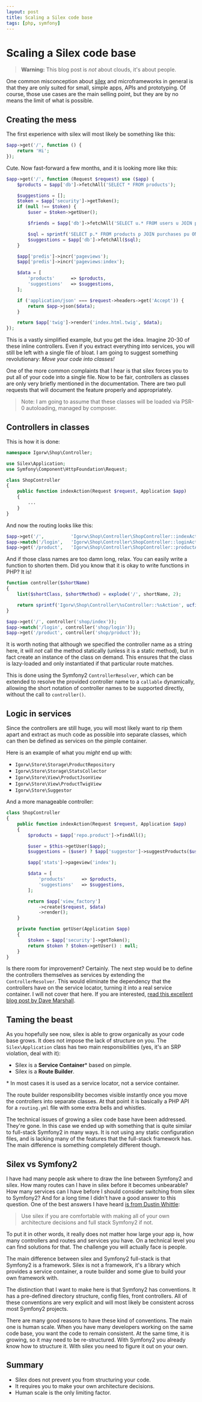 ```yaml
---
layout: post
title: Scaling a Silex code base
tags: [php, symfony]
---
```


# Scaling a Silex code base

> **Warning:** This blog post is *not* about clouds, it's about people.

One common misconception about [silex](http://silex.sensiolabs.org) and
microframeworks in general is that they are only suited for small, simple
apps, APIs and prototyping. Of course, those use cases are the main selling
point, but they are by no means the limit of what is possible.

## Creating the mess

The first experience with silex will most likely be something like this:

~~~php
$app->get('/', function () {
    return 'Hi';
});
~~~

Cute. Now fast-forward a few months, and it is looking more like this:

~~~php
$app->get('/', function (Request $request) use ($app) {
    $products = $app['db']->fetchAll('SELECT * FROM products');

    $suggestions = [];
    $token = $app['security']->getToken();
    if (null !== $token) {
        $user = $token->getUser();

        $friends = $app['db']->fetchAll('SELECT u.* FROM users u JOIN purchases pu ON pu.user_id = user.id WHERE pu.product_id IN (SELECT product_id FROM purchases WHERE user_id = ?)', [(int) $user->getId()]);

        $sql = sprintf('SELECT p.* FROM products p JOIN purchases pu ON pu.product_id = p.id WHERE pu.user_id IN (%s)', implode(',', array_map(function ($friend) { return (int) $friend['id']; }, $friends)));
        $suggestions = $app['db']->fetchAll($sql);
    }

    $app['predis']->incr('pageviews');
    $app['predis']->incr('pageviews:index');

    $data = [
        'products'      => $products,
        'suggestions'   => $suggestions,
    ];

    if ('application/json' === $request->headers->get('Accept')) {
        return $app->json($data);
    }

    return $app['twig']->render('index.html.twig', $data);
});
~~~

This is a vastly simplified example, but you get the idea. Imagine 20-30 of
these inline controllers. Even if you extract everything into services, you
will still be left with a single file of bloat. I am going to suggest
something revolutionary: *Move your code into classes!*

One of the more common complaints that I hear is that silex forces you to put
all of your code into a single file. Now to be fair, controllers as classes
are only very briefly mentioned in the documentation. There are two pull
requests that will document the feature properly and appropriately.

> Note: I am going to assume that these classes will be loaded via PSR-0
> autoloading, managed by composer.

## Controllers in classes

This is how it is done:

~~~php
namespace Igorw\Shop\Controller;

use Silex\Application;
use Symfony\Component\HttpFoundation\Request;

class ShopController
{
    public function indexAction(Request $request, Application $app)
    {
        ...
    }
}
~~~

And now the routing looks like this:

~~~php
$app->get('/',          'Igorw\Shop\Controller\ShopController::indexAction');
$app->match('/login',   'Igorw\Shop\Controller\ShopController::loginAction');
$app->get('/product',   'Igorw\Shop\Controller\ShopController::productAction');
~~~

And if those class names are too damn long, relax. You can easily write a
function to shorten them. Did you know that it is okay to write functions in
PHP? It is!

~~~php
function controller($shortName)
{
    list($shortClass, $shortMethod) = explode('/', shortName, 2);

    return sprintf('Igorw\Shop\Controller\%sController::%sAction', ucfirst($shortClass), $shortMethod);
}

$app->get('/', controller('shop/index'));
$app->match('/login', controller('shop/login'));
$app->get('/product', controller('shop/product'));
~~~

It is worth noting that although we specified the controller name as a string
here, it will *not* call the method statically (unless it is a static method),
but in fact create an instance of the class on demand. This ensures that the
class is lazy-loaded and only instantiated if that particular route matches.

This is done using the Symfony2 `ControllerResolver`, which can be extended to
resolve the provided controller name to a `callable` dynamically, allowing the
short notation of controller names to be supported directly, without the call
to `controller()`.

## Logic in services

Since the controllers are still huge, you will most likely want to rip them
apart and extract as much code as possible into separate classes, which can
then be defined as services on the pimple container.

Here is an example of what you *might* end up with:

* `Igorw\Store\Storage\ProductRepository`
* `Igorw\Store\Storage\StatsCollector`
* `Igorw\Store\View\ProductJsonView`
* `Igorw\Store\View\ProductTwigView`
* `Igorw\Store\Suggestor`

And a more manageable controller:

~~~php
class ShopController
{
    public function indexAction(Request $request, Application $app)
    {
        $products = $app['repo.product']->findAll();

        $user = $this->getUser($app);
        $suggestions = ($user) ? $app['suggestor']->suggestProducts($user) : [];

        $app['stats']->pageview('index');

        $data = [
            'products'      => $products,
            'suggestions'   => $suggestions,
        ];

        return $app['view_factory']
            ->create($request, $data)
            ->render();
    }

    private function getUser(Application $app)
    {
        $token = $app['security']->getToken();
        return $token ? $token->getUser() : null;
    }
}
~~~

Is there room for improvement? Certainly. The next step would be to define the
controllers themselves as services by extending the `ControllerResolver`. This
would eliminate the dependency that the controllers have on the service
locator, turning it into a real service container. I will not cover that here.
If you are interested, [read this excellent blog post by Dave
Marshall](http://davedevelopment.co.uk/2012/10/03/Silex-Controllers-As-Services.html).

## Taming the beast

As you hopefully see now, silex is able to grow organically as your code base
grows. It does not impose the lack of structure on you. The
`Silex\Application` class has two main responsibilities (yes, it's an SRP
violation, deal with it):

* Silex is a **Service Container**\* based on pimple.
* Silex is a **Route Builder**.

\* In most cases it is used as a service locator, not a service container.

The route builder responsibility becomes visible instantly once you move the
controllers into separate classes. At that point it is basically a PHP API for
a `routing.yml` file with some extra bells and whistles.

The technical issues of growing a silex code base have been addressed. They're
gone. In this case we ended up with something that is quite similar to
full-stack Symfony2 in many ways. It is not using any static configuration
files, and is lacking many of the features that the full-stack framework has.
The main difference is something completely different though.

## Silex vs Symfony2

I have had many people ask where to draw the line between Symfony2 and silex.
How many routes can I have in silex before it becomes unbearable? How many
services can I have before I should consider switching from silex to Symfony2?
And for a long time I didn't have a good answer to this question. One of the
best answers I have heard [is from Dustin
Whittle](https://twitter.com/mrf/status/251731315739729920):

> Use silex if you are comfortable with making all of your own architecture
> decisions and full stack Symfony2 if not.

To put it in other words, it really does not matter how large your app is, how
many controllers and routes and services you have. On a technical level you
can find solutions for that. The challenge you will actually face is people.

The main difference between silex and Symfony2 full-stack is that Symfony2 is
a framework. Silex is not a framework, it's a library which provides a service
container, a route builder and some glue to build your own framework with.

The distinction that I want to make here is that Symfony2 has conventions. It
has a pre-defined directory structure, config files, front controllers. All of
these conventions are very explicit and will most likely be consistent across
most Symfony2 projects.

There are many good reasons to have these kind of conventions. The main one is
human scale. When you have many developers working on the same code base, you
want the code to remain consistent. At the same time, it is growing, so it may
need to be re-structured. With Symfony2 you already know how to structure it.
With silex you need to figure it out on your own.

## Summary

* Silex does not prevent you from structuring your code.
* It requires you to make your own architecture decisions.
* Human scale is the only limiting factor.
